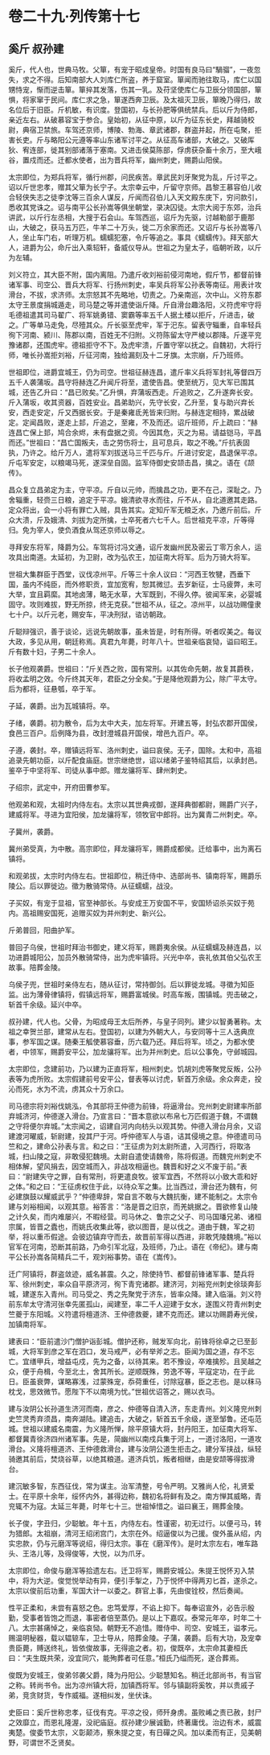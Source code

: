 # 卷二十九·列传第十七

## 奚斤 叔孙建

奚斤，代人也，世典马牧。父箪，有宠于昭成皇帝。时国有良马曰“騧骝”，一夜忽失，求之不得。后知南部大人刘库仁所盗，养于窟室。箪闻而驰往取马，库仁以国甥恃宠，惭而逆击箪。箪捽其发落，伤其一乳。及苻坚使库仁与卫辰分领国部，箪惧，将家窜于民间。库仁求之急，箪遂西奔卫辰。及太祖灭卫辰，箪晚乃得归，故名位后于旧臣。斤机敏，有识度。登国初，与长孙肥等俱统禁兵。后以斤为侍郎，亲近左右。从破慕容宝于参合。皇始初，从征中原，以斤为征东长史，拜越骑校尉，典宿卫禁旅。车驾还京师，博陵、勃海、章武诸郡，群盗并起，所在屯聚，拒害长吏。斤与略阳公元遵等率山东诸军讨平之。从征高车诸部，大破之。又破厍狄、宥连部，徙其别部诸落于塞南。又进击侯莫陈部，俘虏获杂畜十余万，至大峨谷，置戍而还。迁都水使者，出为晋兵将军，幽州刺史，赐爵山阳侯。

太宗即位，为郑兵将军，循行州郡，问民疾苦。章武民刘牙聚党为乱，斤讨平之。诏以斤世忠孝，赠其父箪为长宁子。太宗幸云中，斤留守京师。昌黎王慕容伯儿收合轻侠失志之徒李沈等三百余人谋反，斤闻而召伯儿入天文殿东庑下，穷问款引，悉收其党诛之。诏与南平公长孙嵩等俱坐朝堂，录决囚徒。太宗大阅于东郊，治兵讲武，以斤行左丞相，大搜于石会山。车驾西巡，诏斤为先驱，讨越勒部于鹿那山，大破之，获马五万匹，牛羊二十万头，徙二万余家而还。又诏斤与长孙嵩等八人，坐止车门右，听理万机。蠕蠕犯塞，令斤等追之。事具《蠕蠕传》。拜天部大人，进爵为公，命斤出入乘轺轩，备威仪导从。世祖之为皇太子，临朝听政，以斤为左辅。

刘义符立，其大臣不附，国内离阻。乃遣斤收刘裕前侵河南地，假斤节，都督前锋诸军事、司空公、晋兵大将军、行扬州刺史，率吴兵将军公孙表等南征。用表计攻滑台，不拔，求济师。太宗怒其不先略地，切责之。乃亲南巡，次中山。义符东郡太守王景度捐城遁走，司马楚之等并遣使诣斤降。斤自滑台趣洛阳，义符虎牢守将毛德祖遣其司马翟广、将军姚勇错、窦霸等率五千人据土楼以拒斤，斤进击，破之。广等单马走免，尽殪其众。斤长驱至虎牢，军于汜东。留表守辎重，自率轻兵徇下河南、颍川、陈郡以南，百姓无不归附。义符陈留太守严棱以郡降。斤遂平兖豫诸郡，还围虎牢。德祖拒守不下。及虎牢溃，斤置守宰以抚之。自魏初，大将行师，唯长孙嵩拒刘裕，斤征河南，独给漏刻及十二牙旗。太宗崩，斤乃班师。

世祖即位，进爵宜城王，仍为司空。世祖征赫连昌，遣斤率义兵将军封礼等督四万五千人袭蒲坂。昌守将赫连乙升闻斤将至，遣使告昌。使至统万，见大军已围其城，还告乙升曰：“昌已败矣。”乙升惧，弃蒲坂西走。斤追败之，乙升遂奔长安。斤入蒲坂，收其资器，百姓安业。昌弟助兴，先守长安，乙升至，复与助兴弃长安，西走安定，斤又西据长安。于是秦雍氐羌皆来归附。与赫连定相持，累战破定。定闻昌败，遂走上邽，斤追之，至雍，不及而还。诏斤班师，斤上疏曰：“赫连昌亡保上邽，鸠合余烬，未有盘据之资。今因其危，灭之为易。请益铠马，平昌而还。”世祖曰：“昌亡国叛夫，击之劳伤将士，且可息兵，取之不晚。”斤抗表固执，乃许之。给斤万人，遣将军刘拔送马三千匹与斤。斤进讨安定，昌退保平凉。斤屯军安定，以粮竭马死，遂深垒自固。监军侍御史安颉击昌，擒之。语在《颉传》。

昌众复立昌弟定为主，守平凉。斤自以元帅，而擒昌之功，更不在己，深耻之。乃舍辎重，轻赍三日粮，追定于平凉。娥清欲寻水而往，斤不从，自北道邀其走路。定众将出，会一小将有罪亡入贼，具告其实。定知斤军无粮乏水，乃邀斤前后。斤众大溃，斤及娥清、刘拔为定所擒，士卒死者六七千人。后世祖克平凉，斤等得归。免为宰人，使负酒食从驾还京师以辱之。

寻拜安东将军，降爵为公。车驾将讨冯文通，诏斤发幽州民及密云丁零万余人，运攻具出南道。太延初，为卫尉，改为弘农王，加征南大将军。后为万骑大将军。

世祖大集群臣于西堂，议伐凉州平。斤等三十余人议曰：“河西王牧犍，西垂下国，虽内不纯臣，而外修职贡，宜加宽宥，恕其微愆。去岁新征，士马疲弊，未可大举，宜且羁縻。其地卤薄，略无水草，大军既到，不得久停。彼闻军来，必婴城固守。攻则难拔，野无所掠，终无克获。”世祖不从，征之。凉州平，以战功赐僮隶七十户。以斤元老，赐安车，平决刑狱，谘访朝政。

斤聪辩强识，善于谈论，远说先朝故事，虽未皆是，时有所得。听者叹美之。每议大政，多见从用，朝廷称焉。真君九年薨，时年八十。世祖亲临哀恸，谥曰昭王。斤有数十妇，子男二十余人。

长子他观袭爵。世祖曰：“斤关西之败，国有常刑。以其佐命先朝，故复其爵秩，将收孟明之效。今斤终其天年，君臣之分全矣。”于是降他观爵为公，除广平太守。后为都将，征悬瓠，卒于军。

子延，袭爵。出为瓦城镇将。卒。

子绪，袭爵。初为散令，后为太中大夫，加左将军。开建五等，封弘农郡开国侯，食邑三百户。后例降为县，改封澄城县开国侯，增邑九百户。卒。

子遵，袭封。卒，赠镇远将军、洛州刺史，谥曰哀侯。无子，国除。太和中，高祖追录先朝功臣，以斤配食庙庭。世宗继绝世，诏以绪弟子鉴特绍其后，以承封邑。鉴卒于中坚将军、司徒从事中郎。赠龙骧将军、肆州刺史。

子绍宗，武定中，开府田曹参军。

他观弟和观，太祖时内侍左右。太宗以其世典戎御，遂拜典御都尉，赐爵广兴子，建威将军。寻进为宜阳侯，加龙骧将军，领牧官中郎将。出为冀青二州刺史。卒。

子冀州，袭爵。

冀州弟受真，为中散。高宗即位，拜龙骧将军，赐爵成都侯。迁给事中，出为离石镇将。

和观弟拔，太宗时内侍左右。世祖即位，稍迁侍中、选部尚书、镇南将军，赐爵乐陵公。后以罪徙边。徵为散骑常侍。从征蠕蠕，战没。

子买奴，有宠于显祖，官至神部长。与安成王万安国不平，安国矫诏杀买奴于苑内。高祖赐安国死，追赠买奴为并州刺史、新兴公。

斤弟普回，阳曲护军。

普回子乌侯，世祖时拜治书御史，建义将军，赐爵夷余侯。从征蠕蠕及赫连昌，以功进爵城阳公，加员外散骑常侍，出为虎牢镇将。兴光中卒，丧礼依其伯父弘农王故事。陪葬金陵。

乌侯子兜，世祖时亲侍左右，随从征讨，常持御剑。后以罪徙龙城。寻徵为知臣监。出为薄骨律镇将，假镇远将军，赐爵富城侯。时高车叛，围镇城。兜击破之，斩首千余级。延兴中卒。

叔孙建，代人也。父骨，为昭成母王太后所养，与皇子同列。建少以智勇著称。太祖之幸贺兰部，建常从左右。登国初，以建为外朝大人，与安同等十三人迭典庶事，参军国之谋。随秦王觚使慕容垂，历六载乃还。拜后将军。顷之，为都水使者，中领军，赐爵安平公，加龙骧将军。出为并州刺史。后以公事免，守邺城园。

太宗即位，念建前功，乃以建为正直将军，相州刺史。饥胡刘虎等聚党反叛，公孙表等为虎所败。太宗假建前号安平公，督表等以讨虎，斩首万余级。余众奔走，投沁而死，水为不流，虏其众十万余口。

司马德宗将刘裕伐姚泓，令其部将王仲德为前锋，将逼滑台。兖州刺史尉建率所部弃城济河，仲德遂入滑台。乃宣言曰：“晋本意欲以布帛七万匹假道于魏，不谓魏之守将便尔弃城。”太宗闻之，诏建自河内向枋头以观其势。仲德入滑台月余，又诏建渡河曜威，斩尉建，投其尸于河。呼仲德军人与语，诘其侵境之意。仲德遣司马竺和之，建命公孙表与言。和之曰：“王征虏为刘太尉所遣，入河西行，将取洛城，扫山陵之寇，非敢侵犯魏境。太尉自遣使请魏帝，陈将假道。而魏兖州刺史不相体解，望风捐去，因空城而入，非战攻相逼也。魏晋和好之义不废于前。”表曰：“尉建失守之罪，自有常刑，将更遣良牧。彼军宜西，不然将以小致大乖和好之体。”和之曰：“王征虏权住于此，以待众军之集。比当西过，滑台还为魏有，何必建旗鼓以耀威武乎？”仲德卑辞，常自言不敢与大魏抗衡，建不能制之。太宗令建与刘裕相闻，以观其意。裕答言：“洛是晋之旧京，而羌姚据之。晋欲修复山陵之计久矣，而内难屡兴，不暇经营。司马休之、鲁宗之父子、司马国璠兄弟、诸桓宗属，皆晋之蠹也，而姚氏收集此等，欲以图晋，是以伐之。道由于魏，军之初举，将以重币假途。会彼边镇弃守而去，故晋前军得以西进，非敢凭陵魏境。”裕以官军在河南，恐断其前路，乃命引军北寇，及班师，乃止。语在《帝纪》。建与南平公长孙嵩各简精兵二千，观刘裕事势。语在《嵩传》。

迁广阿镇将，群盗敛迹，威名甚震。久之，除使持节、都督前锋诸军事、楚兵将军、徐州刺史，率众自平原济河，徇下青兖诸郡。建济河，刘裕兖州刺史徐琰奔彭城，建遂东入青州。司马受之、秀之先聚党于济东，皆率众降。建入临淄。刘义符前东牟太守清河张幸先匿孤山，闻建至，率二千人迎建于女水，遂围义符青州刺史竺夔于东阳城。义符遣将檀道济、王仲德救夔，建不克而还。建以功赐爵寿光侯，加镇南将军。

建表曰：“臣前遣沙门僧护诣彭城。僧护还称，贼发军向北，前锋将徐卓之已至彭城，大将军到彦之军在泗口，发马戒严，必有举斧之志。臣闻为国之道，存不忘亡。宜缮甲兵，增益屯戍，先为之备，以待其来。若不豫设，卒难擒殄。且吴越之众，便于舟楫，今至北土，舍其所长。逆顺既殊，劳逸不等，平寇定功，在于此日。臣虽衰弊，谋略寡浅，过蒙殊宠，忝荷重任，讨除寇暴，臣之志也。是以秣马枕戈，思效微节。愿陛下不以南境为忧。”世祖优诏答之，赐以衣马。

建与汝阴公长孙道生济河而南，彦之、仲德等自清入济，东走青州。刘义隆兖州刺史竺灵秀弃须昌，南奔湖陆。建追击，大破之，斩首五千余级，遂至邹鲁。还屯范城。世祖以建威名南震，为义隆所惮，除平原镇大将，封丹阳王，加征南大将军、都督冀青徐济四州诸军事。先是，简幽州以南戍兵集于河上，一道讨洛阳，一道攻滑台。义隆将檀道济、王仲德救滑台，建与汝阴公道生拒击之。建分军挟战，纵轻骑邀其前后，焚烧谷草，以绝其粮道。道济兵饥，叛者相继，由是安颉等得拔滑台。

建沉敏多智，东西征伐，常为谋主。治军清整，号令严明。又雅尚人伦，礼贤爱士。在平原十余年，绥怀内外，甚得边称，魏初名将鲜有及之。南方惮其威略，青兖辄不为寇。太延三年薨，时年七十三。世祖悼惜之。谥曰襄王，赐葬金陵。

长子俊，字丑归，少聪敏。年十五，内侍左右。性谨密，初无过行。以便弓马，转为猎郎。太祖崩，清河王绍闭宫门，太宗在外。绍逼俊以为己援。俊外虽从绍，内实忠款，仍与元磨浑等说绍，得归太宗。事在《磨浑传》。是时太宗左右，唯车路头、王洛儿等，及得俊等，大悦，以为爪牙。

太宗即位，命俊与磨浑等拾遗左右。迁卫将军，赐爵安城公。朱提王悦怀刃入禁中，将为大逆。俊觉悦举动有异，便引手掣之，乃于悦怀中得两刃匕首，遂杀之。太宗以俊前后功重，军国大计一以委之。群官上事，先由俊铨校，然后奏闻。

性平正柔和，未尝有喜怒之色。忠笃爱厚，不谄上抑下。每奉诏宣外，必告示殷勤，受事者皆饱之而退，事密者倍至蒸仍。是以上下嘉叹。泰常元年卒，时年二十八。太宗甚痛悼之，亲临哀恸。朝野无不追惜。赠侍中、司空、安城王，谥孝元。赐温明秘器，载以辒辌车，卫士导从，陪葬金陵。子蒲，袭爵。后有大功，及宠幸贵臣薨，赙送终礼，皆依俊故事，无得逾之者。初，俊既卒，太宗命其妻桓氏曰：“夫生既共荣，没宜同穴，能殉葬者可任意。”桓氏乃缢而死，遂合葬焉。

俊既为安城王，俊弟邻袭父爵，降为丹阳公。少聪慧知名。稍迁北部尚书，有当官之称。转尚书令。出为凉州镇大将，加镇西将军。邻与镇副将奚牧，并以贵戚子弟，竞贪财货，专作威福。遂相纠发，坐伏诛。

史臣曰：奚斤世称忠孝，征伐有克。平凉之役，师歼身虏。虽败崤之责已赦，封尸之效靡立，而恩礼隆渥，没祀庙庭。叔孙建少展诚勤，终著庸伐。治边有术，威震夷楚。俊委节太宗，义彰颠沛，察朱提之变，有日磾之风。加以柔而有正，见美朝野，可谓世不乏贤矣。
